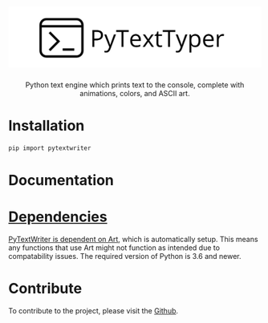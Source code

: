 <h1 align="center">
<img src="logo.png" width="600">
</h1>

<p align="center">
Python text engine which prints text to the console, complete with animations, colors, and ASCII art.
</p>


# Installation
`pip import pytextwriter`

<h1>Documentation</h1>
<a href="https://ollielab.github.io/PyTextWriter/"><https://ollielab.github.io/PyTextWriter/</a>

<h1>Dependencies</h1>
PyTextWriter is dependent on <a href="https://github.com/sepandhaghighi/art">Art</a>, which is automatically setup. This means any functions that use Art might not function as intended due to compatability issues. The required version of Python is 3.6 and newer.

<br>
<h1>Contribute</h1>
To contribute to the project, please visit the <a href="https://github.com/Ollielab/PyTextWriter">Github</a>.
